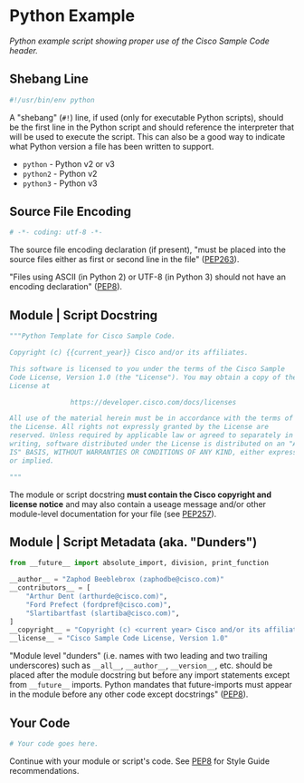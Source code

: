 # Python Example

_Python example script showing proper use of the Cisco Sample Code header._

## Shebang Line

```python
#!/usr/bin/env python
```

A "shebang" (`#!`) line, if used (only for executable Python scripts), should be the first line in the Python script and should reference the interpreter that will be used to execute the script.  This can also be a good way to indicate what Python version a file has been written to support.

* `python` - Python v2 or v3
* `python2` - Python v2
* `python3` - Python v3

## Source File Encoding

```python
# -*- coding: utf-8 -*-
```

The source file encoding declaration (if present), "must be placed into the source files either as first or second line in the file" ([PEP263](https://www.python.org/dev/peps/pep-0263/#defining-the-encoding)).

"Files using ASCII (in Python 2) or UTF-8 (in Python 3) should not have an encoding declaration" ([PEP8](https://www.python.org/dev/peps/pep-0008/#source-file-encoding)).


## Module | Script Docstring

```python
"""Python Template for Cisco Sample Code.

Copyright (c) {{current_year}} Cisco and/or its affiliates.

This software is licensed to you under the terms of the Cisco Sample
Code License, Version 1.0 (the "License"). You may obtain a copy of the
License at

               https://developer.cisco.com/docs/licenses

All use of the material herein must be in accordance with the terms of
the License. All rights not expressly granted by the License are
reserved. Unless required by applicable law or agreed to separately in
writing, software distributed under the License is distributed on an "AS
IS" BASIS, WITHOUT WARRANTIES OR CONDITIONS OF ANY KIND, either express
or implied.

"""
```

The module or script docstring **must contain the Cisco copyright and license notice** and may also contain a useage message and/or other module-level documentation for your file (see [PEP257](https://www.python.org/dev/peps/pep-0257/#multi-line-docstrings)).


## Module | Script Metadata (aka. "Dunders")

```python
from __future__ import absolute_import, division, print_function

__author__ = "Zaphod Beeblebrox (zaphodbe@cisco.com)"
__contributors__ = [
    "Arthur Dent (arthurde@cisco.com)",
    "Ford Prefect (fordpref@cisco.com)",
    "Slartibartfast (slartiba@cisco.com)",
]
__copyright__ = "Copyright (c) <current year> Cisco and/or its affiliates."
__license__ = "Cisco Sample Code License, Version 1.0"
```

"Module level "dunders" (i.e. names with two leading and two trailing underscores) such as `__all__`, `__author__`, `__version__`, etc. should be placed after the module docstring but before any import statements except from `__future__` imports. Python mandates that future-imports must appear in the module before any other code except docstrings" ([PEP8](https://www.python.org/dev/peps/pep-0008/#module-level-dunder-names)).

## Your Code

```python
# Your code goes here.
```

Continue with your module or script's code.  See [PEP8](https://www.python.org/dev/peps/pep-0008/) for Style Guide recommendations.
